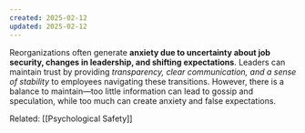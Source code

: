 ```yaml
---
created: 2025-02-12
updated: 2025-02-12
---
```


Reorganizations often generate **anxiety due to uncertainty about job security, changes in leadership, and shifting expectations**. Leaders can maintain trust by providing *transparency, clear communication, and a sense of stability* to employees navigating these transitions. However, there is a balance to maintain—too little information can lead to gossip and speculation, while too much can create anxiety and false expectations.

Related: [[Psychological Safety]]
